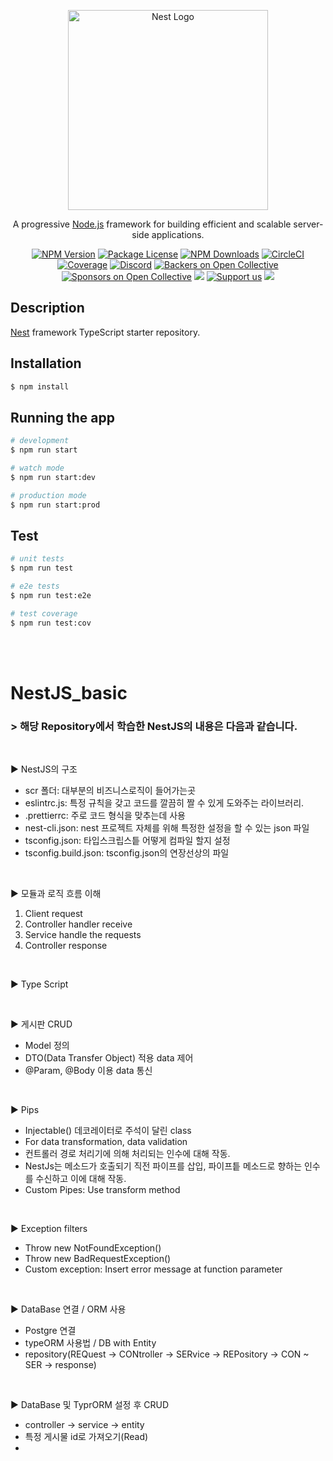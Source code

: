 <p align="center">
  <a href="http://nestjs.com/" target="blank"><img src="https://nestjs.com/img/logo_text.svg" width="320" alt="Nest Logo" /></a>
</p>

[circleci-image]: https://img.shields.io/circleci/build/github/nestjs/nest/master?token=abc123def456
[circleci-url]: https://circleci.com/gh/nestjs/nest

  <p align="center">A progressive <a href="http://nodejs.org" target="_blank">Node.js</a> framework for building efficient and scalable server-side applications.</p>
    <p align="center">
<a href="https://www.npmjs.com/~nestjscore" target="_blank"><img src="https://img.shields.io/npm/v/@nestjs/core.svg" alt="NPM Version" /></a>
<a href="https://www.npmjs.com/~nestjscore" target="_blank"><img src="https://img.shields.io/npm/l/@nestjs/core.svg" alt="Package License" /></a>
<a href="https://www.npmjs.com/~nestjscore" target="_blank"><img src="https://img.shields.io/npm/dm/@nestjs/common.svg" alt="NPM Downloads" /></a>
<a href="https://circleci.com/gh/nestjs/nest" target="_blank"><img src="https://img.shields.io/circleci/build/github/nestjs/nest/master" alt="CircleCI" /></a>
<a href="https://coveralls.io/github/nestjs/nest?branch=master" target="_blank"><img src="https://coveralls.io/repos/github/nestjs/nest/badge.svg?branch=master#9" alt="Coverage" /></a>
<a href="https://discord.gg/G7Qnnhy" target="_blank"><img src="https://img.shields.io/badge/discord-online-brightgreen.svg" alt="Discord"/></a>
<a href="https://opencollective.com/nest#backer" target="_blank"><img src="https://opencollective.com/nest/backers/badge.svg" alt="Backers on Open Collective" /></a>
<a href="https://opencollective.com/nest#sponsor" target="_blank"><img src="https://opencollective.com/nest/sponsors/badge.svg" alt="Sponsors on Open Collective" /></a>
  <a href="https://paypal.me/kamilmysliwiec" target="_blank"><img src="https://img.shields.io/badge/Donate-PayPal-ff3f59.svg"/></a>
    <a href="https://opencollective.com/nest#sponsor"  target="_blank"><img src="https://img.shields.io/badge/Support%20us-Open%20Collective-41B883.svg" alt="Support us"></a>
  <a href="https://twitter.com/nestframework" target="_blank"><img src="https://img.shields.io/twitter/follow/nestframework.svg?style=social&label=Follow"></a>
</p>
  <!--[![Backers on Open Collective](https://opencollective.com/nest/backers/badge.svg)](https://opencollective.com/nest#backer)
  [![Sponsors on Open Collective](https://opencollective.com/nest/sponsors/badge.svg)](https://opencollective.com/nest#sponsor)-->

## Description

[Nest](https://github.com/nestjs/nest) framework TypeScript starter repository.

## Installation

```bash
$ npm install
```

## Running the app

```bash
# development
$ npm run start

# watch mode
$ npm run start:dev

# production mode
$ npm run start:prod
```

## Test

```bash
# unit tests
$ npm run test

# e2e tests
$ npm run test:e2e

# test coverage
$ npm run test:cov
```

</br>
</br>

# NestJS_basic


### > 해당 Repository에서 학습한 NestJS의 내용은 다음과 같습니다. 

</br>

▶︎ NestJS의 구조

- scr 폴더: 대부분의 비즈니스로직이 들어가는곳
- eslintrc.js: 특정 규칙을 갖고 코드를 깔끔히 짤 수 있게 도와주는 라이브러리.
- .prettierrc: 주로 코드 형식을 맞추는데 사용
- nest-cli.json: nest 프로젝트 자체를 위해 특정한 설정을 할 수 있는 json 파일
- tsconfig.json: 타입스크립스틑 어떻게 컴파일 할지 설정
- tsconfig.build.json: tsconfig.json의 연장선상의 파일

</br>

▶︎ 모듈과 로직 흐름 이해
1. Client request
2. Controller handler receive
3. Service handle the requests
4. Controller response

</br>

▶︎ Type Script

</br>

▶︎ 게시판 CRUD

- Model 정의
- DTO(Data Transfer Object) 적용 data 제어
- @Param, @Body 이용 data 통신

</br>

▶︎ Pips

- Injectable() 데코레이터로 주석이 달린 class
- For data transformation, data validation
- 컨트롤러 경로 처리기에 의해 처리되는 인수에 대해 작동.
- NestJs는 메소드가 호출되기 직전 파이프를 삽입, 
  파이프틑 메소드로 향하는 인수를 수신하고 이에 대해 작동.
- Custom Pipes: Use transform method

<br/>

▶︎ Exception filters

- Throw new NotFoundException()
- Throw new BadRequestException()
- Custom exception: Insert error message at function parameter

<br/>

▶︎ DataBase 연결 / ORM 사용

- Postgre 연결
- typeORM 사용법 / DB with Entity
- repository(REQuest -> CONtroller -> SERvice -> REPository -> CON ~ SER -> response)

<br/>

▶︎ DataBase 및 TyprORM 설정 후 CRUD
- controller -> service -> entity
- 특정 게시물 id로 가져오기(Read)
- 
